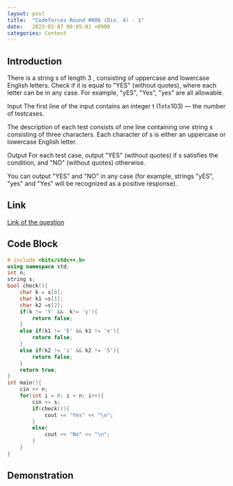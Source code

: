 ```yaml
---
layout: post
title:  "Codeforces Round #806 (Div. 4) - 1"
date:   2023-02-07 00:05:01 +0900
categories: Contest
---
```


## Introduction

There is a string s
 of length 3
, consisting of uppercase and lowercase English letters. Check if it is equal to "YES" (without quotes), where each letter can be in any case. For example, "yES", "Yes", "yes" are all allowable.

Input
The first line of the input contains an integer t
 (1≤t≤103) — the number of testcases.

The description of each test consists of one line containing one string s
 consisting of three characters. Each character of s
 is either an uppercase or lowercase English letter.

Output
For each test case, output "YES" (without quotes) if s
 satisfies the condition, and "NO" (without quotes) otherwise.

You can output "YES" and "NO" in any case (for example, strings "yES", "yes" and "Yes" will be recognized as a positive response).

## Link

[Link of the question](https://codeforces.com/contest/1703/problem/A)

## Code Block

```c++
# include <bits/stdc++.h>
using namespace std;
int n;
string s;
bool check(){
    char k = s[0];
    char k1 =s[1];
    char k2 =s[2];
    if(k != 'Y' &&  k!= 'y'){
        return false;
    }
    else if(k1 != 'E' && k1 != 'e'){
        return false;
    }
    else if(k2 != 's' && k2 != 'S'){
        return false;
    }
    return true;
}
int main(){
    cin >> n;
    for(int i = 0; i < n; i++){
        cin >> s;
        if(check()){
            cout << "Yes" << "\n";
        }
        else{
            cout << "No" << "\n";
        }
    }
}
```

## Demonstration
